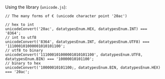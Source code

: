 Using the library (`unicode.js`):

	// The many forms of € (unicode character point '20ac')

	// hex to int 
	unicodeConvert('20ac', datatypesEnum.HEX, datatypesEnum.INT) === '8364';
	// int to utf8
	unicodeConvert('8364', datatypesEnum.INT, datatypesEnum.UTF8) === '111000101000001010101100';
	// utf8 to binary
	unicodeConvert('111000101000001010101100', datatypesEnum.UTF8, datatypesEnum.BIN) === '10000010101100';
	// binary to hex
	unicodeConvert('10000010101100;, datatypesEnum.BIN, datatypesEnum.HEX) === '20ac';